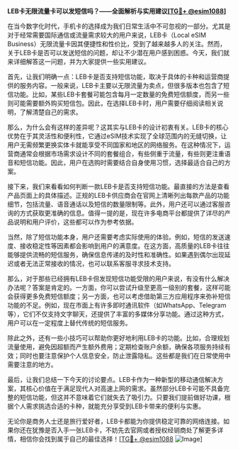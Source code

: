 **LEB卡无限流量卡可以发短信吗？——全面解析与实用建议[[TG💪+ @esim1088](https://t.me/s/esim1088)]**

在当今数字化时代，手机卡的选择成为我们日常生活中不可忽视的一部分。尤其是对于经常需要国际通信或流量需求较大的用户来说，LEB卡（Local eSIM Business）无限流量卡因其便捷性和性价比，受到了越来越多人的关注。然而，关于LEB卡是否可以发送短信的问题，却让不少潜在用户感到困惑。今天，我们就来详细解答这一问题，并为大家提供一些实用建议。

首先，让我们明确一点：LEB卡是否支持短信功能，取决于具体的卡种和运营商提供的服务内容。一般来说，LEB卡主要以无限流量为卖点，但很多版本也包含了短信功能。比如，某些LEB卡套餐可能包含每月一定数量的免费短信额度，而另一些则可能需要额外购买短信包。因此，在选择LEB卡时，用户需要仔细阅读相关说明，了解清楚自己的需求。

那么，为什么会有这样的差异呢？这其实与LEB卡的设计初衷有关。LEB卡的核心优势在于其灵活性和便利性，它通过eSIM技术实现了全球范围内的无缝切换，让用户无需频繁更换实体卡就能享受不同国家和地区的网络服务。在这种情况下，运营商通常会根据市场需求设计不同的套餐组合，有些侧重于流量，有些则更注重语音和短信功能。因此，用户在选购时需要结合自身使用习惯，选择最适合自己的方案。

接下来，我们来看看如何判断一款LEB卡是否支持短信功能。最直接的方法是查看产品页面上的具体描述。正规的LEB卡供应商会在官网上清晰列出每款产品的功能细节，包括流量、语音通话以及短信的数量限制等。此外，用户还可以通过客服咨询的方式获取更准确的信息。值得一提的是，现在许多电商平台都提供了详尽的产品说明和用户评价，这些都可以作为参考依据。

当然，除了短信功能本身，用户还需要考虑实际使用的体验。例如，短信的发送速度、接收稳定性等因素都会影响到用户的满意度。在这方面，高质量的LEB卡往往能够提供流畅的短信服务，确保信息传递的及时性和准确性。如果遇到偶尔出现延迟或者无法正常接收的情况，也可以联系客服寻求技术支持。

那么，对于那些已经拥有LEB卡但发现短信功能受限的用户来说，有没有什么解决办法呢？答案是肯定的。一方面，你可以尝试升级至更高一级别的套餐，这样可能会获得更多免费短信额度；另一方面，也可以考虑借助第三方应用程序来弥补短信功能的不足。例如，现在市面上有许多即时通讯软件（如WhatsApp、Telegram等），它们不仅支持文字聊天，还提供了丰富的多媒体分享功能。通过这种方式，用户可以在一定程度上替代传统的短信服务。

除此之外，还有一些小技巧可以帮助你更好地利用LEB卡的功能。比如，合理规划流量使用，避免因超额而产生额外费用；定期检查账户余额，确保各项服务持续有效；同时也要注意保护个人信息安全，防止泄露隐私。这些都是我们在日常使用中需要注意的地方。

最后，让我们总结一下今天的讨论要点。LEB卡作为一种新型的移动通信解决方案，其核心价值在于满足现代人对高速上网的需求。虽然部分LEB卡可能不具备完整的短信功能，但这并不意味着它们就失去了吸引力。只要我们提前做好功课，根据个人需求挑选合适的卡种，就能充分享受到LEB卡带来的便利与实惠。

无论你是商务人士还是旅行爱好者，LEB卡都能为你提供稳定可靠的网络连接。如果你还在犹豫是否入手一张LEB卡，不妨先去官网或者授权经销商处了解更多详情，相信你会找到属于自己的最佳选择！[[TG💪+ @esim1088](https://t.me/s/esim1088) ![Image](https://i.postimg.cc/4NQfJmqS/Snipaste-2025-05-13-00-14-12.png)]